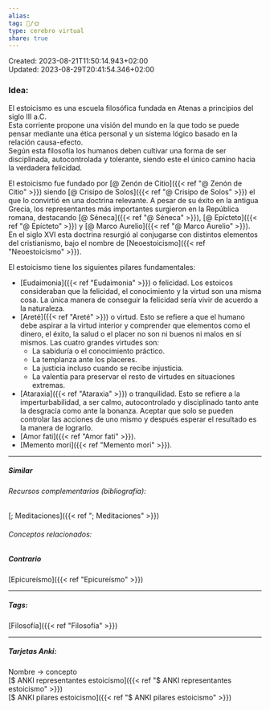 ```yaml
---  
alias:   
tag: 📝/🌞  
type: cerebro virtual  
share: true  
---  
```

Created: 2023-08-21T11:50:14.943+02:00  
Updated: 2023-08-29T20:41:54.346+02:00  
  
  
### Idea:  
El estoicismo es una escuela filosófica fundada en Atenas a principios del siglo III a.C.  
Esta corriente propone una visión del mundo en la que todo se puede pensar mediante una ética personal y un sistema lógico basado en la relación causa-efecto.  
Según esta filosofía los humanos deben cultivar una forma de ser disciplinada, autocontrolada y tolerante, siendo este el único camino hacia la verdadera felicidad.  
  
El estoicismo fue fundado por [@ Zenón de Citio]({{< ref "@ Zenón de Citio" >}}) siendo [@ Crisipo de Solos]({{< ref "@ Crisipo de Solos" >}}) el que lo convirtió en una doctrina relevante. A pesar de su éxito en la antigua Grecia, los representantes más importantes surgieron en la República romana, destacando [@ Séneca]({{< ref "@ Séneca" >}}), [@ Epícteto]({{< ref "@ Epícteto" >}}) y [@ Marco Aurelio]({{< ref "@ Marco Aurelio" >}}).  
En el siglo XVI esta doctrina resurgió al conjugarse con distintos elementos del cristianismo, bajo el nombre de [Neoestoicismo]({{< ref "Neoestoicismo" >}}).  
  
El estoicismo tiene los siguientes pilares fundamentales:  
- [Eudaimonia]({{< ref "Eudaimonia" >}}) o felicidad. Los estoicos consideraban que la felicidad, el conocimiento y la virtud son una misma cosa. La única manera de conseguir la felicidad sería vivir de acuerdo a la naturaleza.  
- [Areté]({{< ref "Areté" >}}) o virtud. Esto se refiere a que el humano debe aspirar a la virtud interior y comprender que elementos como el dinero, el éxito, la salud o el placer no son ni buenos ni malos en sí mismos. Las cuatro grandes virtudes son:  
	- La sabiduría o el conocimiento práctico.  
	- La templanza ante los placeres.  
	- La justicia incluso cuando se recibe injusticia.  
	- La valentía para preservar el resto de virtudes en situaciones extremas.  
- [Ataraxia]({{< ref "Ataraxia" >}}) o tranquilidad. Esto se refiere a la imperturbabilidad, a ser calmo, autocontrolado y disciplinado tanto ante la desgracia como ante la bonanza. Aceptar que solo se pueden controlar las acciones de uno mismo y después esperar el resultado es la manera de lograrlo.  
- [Amor fati]({{< ref "Amor fati" >}}).  
- [Memento mori]({{< ref "Memento mori" >}}).  
  
  
---  
##### Similar  
###### Recursos complementarios (bibliografía):  
[; Meditaciones]({{< ref "; Meditaciones" >}})  
###### Conceptos relacionados:  
  
##### Contrario  
[Epicureísmo]({{< ref "Epicureísmo" >}})  
  
  
---  
##### Tags:  
[Filosofía]({{< ref "Filosofía" >}})  
  
---  
##### Tarjetas Anki:  
Nombre → concepto  
[$ ANKI representantes estoicismo]({{< ref "$ ANKI representantes estoicismo" >}})  
[$ ANKI pilares estoicismo]({{< ref "$ ANKI pilares estoicismo" >}})